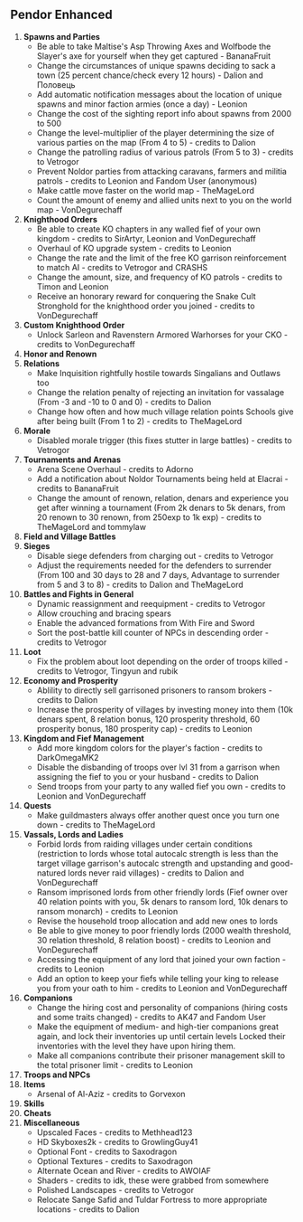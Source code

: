 ## Pendor Enhanced

1. **Spawns and Parties**
    - Be able to take Maltise's Asp Throwing Axes and Wolfbode the Slayer's axe for yourself when they get captured - BananaFruit
    - Change the circumstances of unique spawns deciding to sack a town (25 percent chance/check every 12 hours) - Dalion and Половець
    - Add automatic notification messages about the location of unique spawns and minor faction armies (once a day) - Leonion
    - Change the cost of the sighting report info about spawns from 2000 to 500
    - Change the level-multiplier of the player determining the size of various parties on the map (From 4 to 5) - credits to Dalion 
    - Change the patrolling radius of various patrols (From 5 to 3) - credits to Vetrogor 
    - Prevent Noldor parties from attacking caravans, farmers and militia patrols - credits to Leonion and Fandom User (anonymous)
    - Make cattle move faster on the world map - TheMageLord        
    - Count the amount of enemy and allied units next to you on the world map - VonDegurechaff 
2. **Knighthood Orders**
    - Be able to create KO chapters in any walled fief of your own kingdom - credits to SirArtyr, Leonion and VonDegurechaff 
    - Overhaul of KO upgrade system - credits to Leonion
    - Change the rate and the limit of the free KO garrison reinforcement to match AI - credits to Vetrogor and CRASHS
    - Change the amount, size, and frequency of KO patrols - credits to Timon and Leonion 
    - Receive an honorary reward for conquering the Snake Cult Stronghold for the knighthood order you joined - credits to VonDegurechaff
3. **Custom Knighthood Order**
    - Unlock Sarleon and Ravenstern Armored Warhorses for your CKO - credits to VonDegurechaff 
4. **Honor and Renown**
5. **Relations**
    - Make Inquisition rightfully hostile towards Singalians and Outlaws too
    - Change the relation penalty of rejecting an invitation for vassalage (From -3 and -10 to 0 and 0) - credits to Dalion 
    - Change how often and how much village relation points Schools give after being built (From 1 to 2) - credits to TheMageLord 
6. **Morale**
    - Disabled morale trigger (this fixes stutter in large battles) - credits to Vetrogor
7. **Tournaments and Arenas**
    - Arena Scene Overhaul - credits to Adorno
    - Add a notification about Noldor Tournaments being held at Elacrai - credits to BananaFruit
    - Change the amount of renown, relation, denars and experience you get after winning a tournament (From 2k denars to 5k denars, from 20 renown to 30 renown, from 250exp to 1k exp) - credits to TheMageLord and tommylaw 
8. **Field and Village Battles**
9. **Sieges**
    - Disable siege defenders from charging out - credits to Vetrogor
    - Adjust the requirements needed for the defenders to surrender (From 100 and 30 days to 28 and 7 days, Advantage to surrender from 5 and 3 to 8) - credits to Dalion and TheMageLord
10. **Battles and Fights in General**
    - Dynamic reassignment and reequipment - credits to Vetrogor
    - Allow crouching and bracing spears
    - Enable the advanced formations from With Fire and Sword
    - Sort the post-battle kill counter of NPCs in descending order - credits to Vetrogor 
11. **Loot**
    - Fix the problem about loot depending on the order of troops killed - credits to Vetrogor, Tingyun and rubik 
12. **Economy and Prosperity**
    - Ablility to directly sell garrisoned prisoners to ransom brokers - credits to Dalion 
    - Increase the prosperity of villages by investing money into them (10k denars spent, 8 relation bonus, 120 prosperity threshold, 60 prosperity bonus, 180 prosperity cap) - credits to Leonion
13. **Kingdom and Fief Management**
    - Add more kingdom colors for the player's faction - credits to DarkOmegaMK2
    - Disable the disbanding of troops over lvl 31 from a garrison when assigning the fief to you or your husband - credits to Dalion
    - Send troops from your party to any walled fief you own - credits to Leonion and VonDegurechaff
14. **Quests**
    - Make guildmasters always offer another quest once you turn one down - credits to TheMageLord
15. **Vassals, Lords and Ladies**
    - Forbid lords from raiding villages under certain conditions (restriction to lords whose total autocalc strength is less than the target village garrison's autocalc strength and upstanding and good-natured lords never raid villages) - credits to Dalion and VonDegurechaff
    - Ransom imprisoned lords from other friendly lords (Fief owner over 40 relation points with you, 5k denars to ransom lord, 10k denars to ransom monarch) - credits to Leonion
    - Revise the household troop allocation and add new ones to lords
    - Be able to give money to poor friendly lords (2000 wealth threshold, 30 relation threshold, 8 relation boost) - credits to Leonion and VonDegurechaff
    - Accessing the equipment of any lord that joined your own faction - credits to Leonion
    - Add an option to keep your fiefs while telling your king to release you from your oath to him - credits to Leonion and VonDegurechaff 
16. **Companions**
    - Change the hiring cost and personality of companions (hiring costs and some traits changed) - credits to AK47 and Fandom User
    - Make the equipment of medium- and high-tier companions great again, and lock their inventories up until certain levels Locked their inventories with the level they have upon hiring them.
    - Make all companions contribute their prisoner management skill to the total prisoner limit - credits to Leonion 
17. **Troops and NPCs**
18. **Items**
    - Arsenal of Al-Aziz - credits to Gorvexon
19. **Skills**
20. **Cheats**
21. **Miscellaneous**
    - Upscaled Faces - credits to Methhead123
    - HD Skyboxes2k - credits to GrowlingGuy41
    - Optional Font - credits to Saxodragon
    - Optional Textures - credits to Saxodragon
    - Alternate Ocean and River - credits to AWOIAF
    - Shaders - credits to idk, these were grabbed from somewhere
    - Polished Landscapes - credits to Vetrogor
    - Relocate Sange Safid and Tuldar Fortress to more appropriate locations - credits to Dalion



